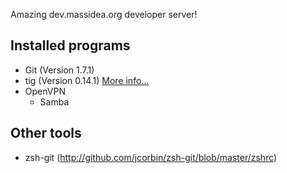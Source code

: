 Amazing dev.massidea.org developer server!

## Installed programs

* Git (Version 1.7.1)
* tig (Version 0.14.1) [More info...](http://www.gitready.com/advanced/2009/07/31/tig-the-ncurses-front-end-to-git.html)
* OpenVPN
   - Samba

## Other tools
* zsh-git (http://github.com/jcorbin/zsh-git/blob/master/zshrc)